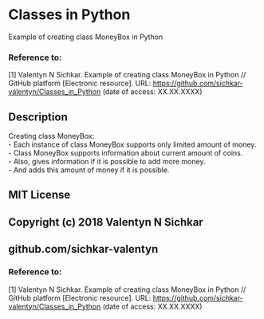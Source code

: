 # Classes in Python
Example of creating class MoneyBox in Python

### Reference to:
[1] Valentyn N Sichkar. Example of creating class MoneyBox in Python // GitHub platform [Electronic resource]. URL: https://github.com/sichkar-valentyn/Classes_in_Python (date of access: XX.XX.XXXX)

## Description
Creating class MoneyBox:
<br/> - Each instance of class MoneyBox supports only limited amount of money.
<br/> - Class MoneyBox supports information about current amount of coins.
<br/> - Also, gives information if it is possible to add more money.
<br/> - And adds this amount of money if it is possible.

## MIT License
## Copyright (c) 2018 Valentyn N Sichkar
## github.com/sichkar-valentyn
### Reference to:
[1] Valentyn N Sichkar. Example of creating class MoneyBox in Python // GitHub platform [Electronic resource]. URL: https://github.com/sichkar-valentyn/Classes_in_Python (date of access: XX.XX.XXXX)
